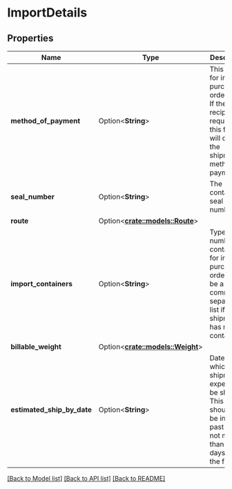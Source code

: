 # ImportDetails

## Properties

Name | Type | Description | Notes
------------ | ------------- | ------------- | -------------
**method_of_payment** | Option<**String**> | This is used for import purchase orders only. If the recipient requests, this field will contain the shipment method of payment. | [optional]
**seal_number** | Option<**String**> | The container's seal number. | [optional]
**route** | Option<[**crate::models::Route**](Route.md)> |  | [optional]
**import_containers** | Option<**String**> | Types and numbers of container(s) for import purchase orders. Can be a comma-separated list if shipment has multiple containers. | [optional]
**billable_weight** | Option<[**crate::models::Weight**](Weight.md)> |  | [optional]
**estimated_ship_by_date** | Option<**String**> | Date on which the shipment is expected to be shipped. This value should not be in the past and not more than 60 days out in the future. | [optional]

[[Back to Model list]](../README.md#documentation-for-models) [[Back to API list]](../README.md#documentation-for-api-endpoints) [[Back to README]](../README.md)


